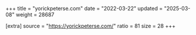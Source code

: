 +++
title = "yorickpeterse.com"
date = "2022-03-22"
updated = "2025-03-08"
weight = 28687

[extra]
source = "https://yorickpeterse.com/"
ratio = 81
size = 28
+++
